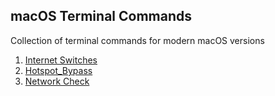 ## macOS Terminal Commands
Collection of terminal commands for modern macOS versions
1. <a href="https://github.com/kellwinr/Macos-terminal-cmds/blob/0234ed58dda2956f6eb64ca0dcdb34d42514beb5/Internet_Switches.md">Internet Switches</a>
2. <a href="https://github.com/kellwinr/Macos-terminal-cmds/blob/c617b217928296473298931a0725f93c5961d78b/Hotspot_bypass.md">Hotspot_Bypass</a>
3. <a href="https://github.com/kellwinr/Macos-terminal-cmds/blob/16dbef4f1c73571da81b46f2389db1366f64412f/Network_Checks.md">Network Check</a>
